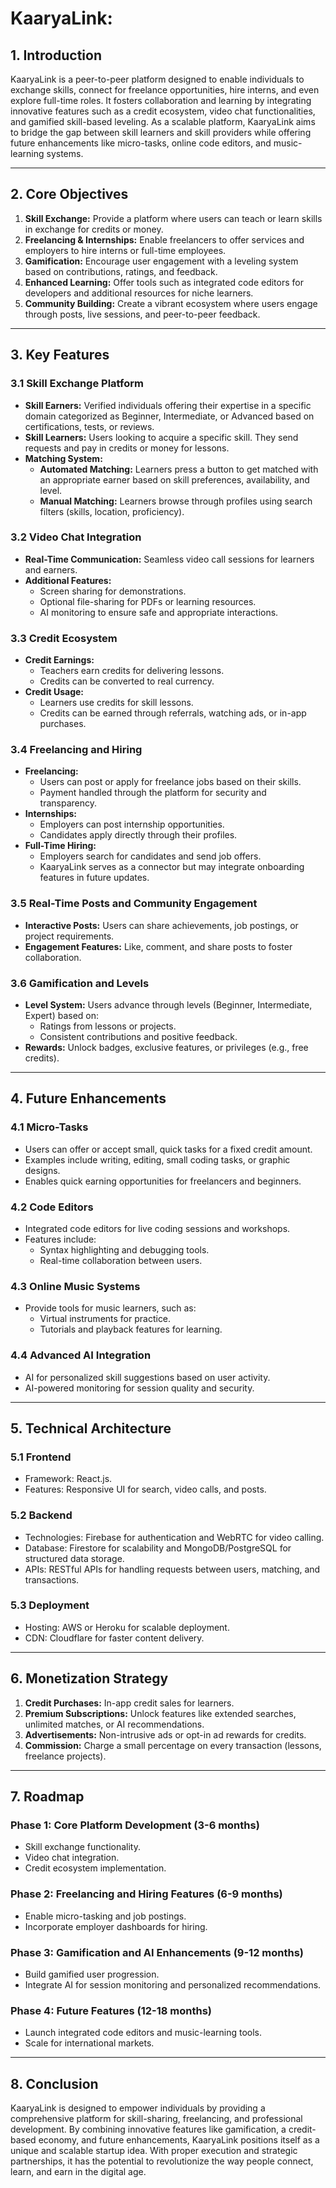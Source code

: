 # KaaryaLink:

## **1. Introduction**

KaaryaLink is a peer-to-peer platform designed to enable individuals to exchange skills, connect for freelance opportunities, hire interns, and even explore full-time roles. It fosters collaboration and learning by integrating innovative features such as a credit ecosystem, video chat functionalities, and gamified skill-based leveling. As a scalable platform, KaaryaLink aims to bridge the gap between skill learners and skill providers while offering future enhancements like micro-tasks, online code editors, and music-learning systems.

---

## **2. Core Objectives**

1. **Skill Exchange:** Provide a platform where users can teach or learn skills in exchange for credits or money.
2. **Freelancing & Internships:** Enable freelancers to offer services and employers to hire interns or full-time employees.
3. **Gamification:** Encourage user engagement with a leveling system based on contributions, ratings, and feedback.
4. **Enhanced Learning:** Offer tools such as integrated code editors for developers and additional resources for niche learners.
5. **Community Building:** Create a vibrant ecosystem where users engage through posts, live sessions, and peer-to-peer feedback.

---

## **3. Key Features**

### **3.1 Skill Exchange Platform**

- **Skill Earners:** Verified individuals offering their expertise in a specific domain categorized as Beginner, Intermediate, or Advanced based on certifications, tests, or reviews.
- **Skill Learners:** Users looking to acquire a specific skill. They send requests and pay in credits or money for lessons.
- **Matching System:**
  - **Automated Matching:** Learners press a button to get matched with an appropriate earner based on skill preferences, availability, and level.
  - **Manual Matching:** Learners browse through profiles using search filters (skills, location, proficiency).

### **3.2 Video Chat Integration**

- **Real-Time Communication:** Seamless video call sessions for learners and earners.
- **Additional Features:**
  - Screen sharing for demonstrations.
  - Optional file-sharing for PDFs or learning resources.
  - AI monitoring to ensure safe and appropriate interactions.

### **3.3 Credit Ecosystem**

- **Credit Earnings:**
  - Teachers earn credits for delivering lessons.
  - Credits can be converted to real currency.
- **Credit Usage:**
  - Learners use credits for skill lessons.
  - Credits can be earned through referrals, watching ads, or in-app purchases.

### **3.4 Freelancing and Hiring**

- **Freelancing:**
  - Users can post or apply for freelance jobs based on their skills.
  - Payment handled through the platform for security and transparency.
- **Internships:**
  - Employers can post internship opportunities.
  - Candidates apply directly through their profiles.
- **Full-Time Hiring:**
  - Employers search for candidates and send job offers.
  - KaaryaLink serves as a connector but may integrate onboarding features in future updates.

### **3.5 Real-Time Posts and Community Engagement**

- **Interactive Posts:** Users can share achievements, job postings, or project requirements.
- **Engagement Features:** Like, comment, and share posts to foster collaboration.

### **3.6 Gamification and Levels**

- **Level System:** Users advance through levels (Beginner, Intermediate, Expert) based on:
  - Ratings from lessons or projects.
  - Consistent contributions and positive feedback.
- **Rewards:** Unlock badges, exclusive features, or privileges (e.g., free credits).

---

## **4. Future Enhancements**

### **4.1 Micro-Tasks**

- Users can offer or accept small, quick tasks for a fixed credit amount.
- Examples include writing, editing, small coding tasks, or graphic designs.
- Enables quick earning opportunities for freelancers and beginners.

### **4.2 Code Editors**

- Integrated code editors for live coding sessions and workshops.
- Features include:
  - Syntax highlighting and debugging tools.
  - Real-time collaboration between users.

### **4.3 Online Music Systems**

- Provide tools for music learners, such as:
  - Virtual instruments for practice.
  - Tutorials and playback features for learning.

### **4.4 Advanced AI Integration**

- AI for personalized skill suggestions based on user activity.
- AI-powered monitoring for session quality and security.

---

## **5. Technical Architecture**

### **5.1 Frontend**

- Framework: React.js.
- Features: Responsive UI for search, video calls, and posts.

### **5.2 Backend**

- Technologies: Firebase for authentication and WebRTC for video calling.
- Database: Firestore for scalability and MongoDB/PostgreSQL for structured data storage.
- APIs: RESTful APIs for handling requests between users, matching, and transactions.

### **5.3 Deployment**

- Hosting: AWS or Heroku for scalable deployment.
- CDN: Cloudflare for faster content delivery.

---

## **6. Monetization Strategy**

1. **Credit Purchases:** In-app credit sales for learners.
2. **Premium Subscriptions:** Unlock features like extended searches, unlimited matches, or AI recommendations.
3. **Advertisements:** Non-intrusive ads or opt-in ad rewards for credits.
4. **Commission:** Charge a small percentage on every transaction (lessons, freelance projects).

---

## **7. Roadmap**

### **Phase 1: Core Platform Development (3-6 months)**

- Skill exchange functionality.
- Video chat integration.
- Credit ecosystem implementation.

### **Phase 2: Freelancing and Hiring Features (6-9 months)**

- Enable micro-tasking and job postings.
- Incorporate employer dashboards for hiring.

### **Phase 3: Gamification and AI Enhancements (9-12 months)**

- Build gamified user progression.
- Integrate AI for session monitoring and personalized recommendations.

### **Phase 4: Future Features (12-18 months)**

- Launch integrated code editors and music-learning tools.
- Scale for international markets.

---

## **8. Conclusion**

KaaryaLink is designed to empower individuals by providing a comprehensive platform for skill-sharing, freelancing, and professional development. By combining innovative features like gamification, a credit-based economy, and future enhancements, KaaryaLink positions itself as a unique and scalable startup idea. With proper execution and strategic partnerships, it has the potential to revolutionize the way people connect, learn, and earn in the digital age.

